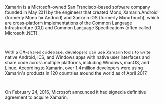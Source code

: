 Xamarin is a Microsoft-owned San Francisco-based software company founded in May 2011 by the engineers that created Mono, Xamarin.Android (formerly Mono for Android) and Xamarin.iOS (formerly MonoTouch), which are cross-platform implementations of the Common Language Infrastructure (CLI) and Common Language Specifications (often called Microsoft .NET).

<br>

With a C#-shared codebase, developers can use Xamarin tools to write native Android, iOS, and Windows apps with native user interfaces and share code across multiple platforms, including Windows, macOS, and Linux. According to Xamarin, over 1.4 million developers were using Xamarin's products in 120 countries around the world as of April 2017.

<br>

On February 24, 2016, Microsoft announced it had signed a definitive agreement to acquire Xamarin.
